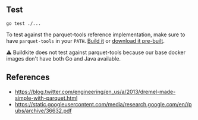 ## Test

`go test ./...`

To test against the parquet-tools reference implementation, make sure to have
`parquet-tools` in your `PATH`. [Build it][build] or [download it
pre-built][dl].

⚠️ Buildkite does not test against parquet-tools because our base docker images
don't have both Go and Java available.

[build]: https://github.com/apache/parquet-mr/tree/master/parquet-tools
[dl]: https://github.com/pelletier/parquet-tools-bin

## References

* https://blog.twitter.com/engineering/en_us/a/2013/dremel-made-simple-with-parquet.html
* https://static.googleusercontent.com/media/research.google.com/en//pubs/archive/36632.pdf
